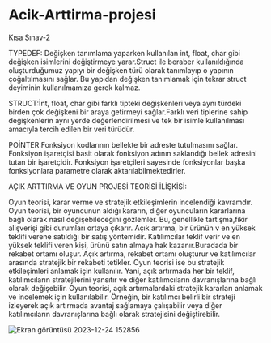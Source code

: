 # Acik-Arttirma-projesi
Kısa Sınav-2


TYPEDEF: Değişken tanımlama yaparken kullanılan int, float, char gibi değişken isimlerini değiştirmeye yarar.Struct  ile beraber kullanıldığında oluşturduğumuz yapıyı bir değişken türü olarak tanımlayıp o yapının çoğaltılmasını sağlar. Bu yapıdan değişken tanımlamak için tekrar struct deyiminin kullanılmamıza gerek kalmaz.

STRUCT:İnt, float, char gibi farklı tipteki değişkenleri veya aynı türdeki birden çok değişkeni bir araya getirmeyi sağlar.Farklı veri tiplerine sahip değişkenlerin aynı yerde değerlendirilmesi ve tek bir isimle kullanılması amacıyla tercih edilen bir veri türüdür.

POİNTER:Fonksiyon kodlarının bellekte bir adreste tutulmasını sağlar.
Fonksiyon işaretçisi basit olarak fonksiyon adının saklandığı bellek adresini tutan bir işaretçidir.
Fonksiyon işaretçileri sayesinde fonksiyonlar başka fonksiyonlara parametre olarak aktarılabilmektedirler.

AÇIK ARTTIRMA VE OYUN PROJESİ TEORİSİ İLİŞKİSİ:

Oyun teorisi, karar verme ve stratejik etkileşimlerin incelendiği kavramdır. Oyun teorisi, bir oyuncunun aldığı kararın, diğer oyuncuların kararlarına bağlı olarak nasıl değişebileceğini gözlemler. Bu, genellikle tartışma,fikir alişverişi gibi durumları ortaya çıkarır.
Açık artırma, bir ürünün v en yüksek teklifi verene satıldığı bir satış yöntemidir. Katılımcılar teklif verir ve en yüksek teklifi veren kişi, ürünü satın almaya hak kazanır.Buradada bir rekabet ortamı oluşur.
Açık artırma, rekabet ortamı oluşturur ve katılımcılar arasında stratejik bir rekabeti tetikler. Oyun teorisi ise bu stratejik etkileşimleri anlamak için kullanılır. Yani, açık artırmada her bir teklif, katılımcıların stratejilerini yansıtır ve diğer katılımcıların davranışlarına bağlı olarak değişebilir.
Oyun teorisi, açık artırmalardaki stratejik kararları anlamak ve incelemek için kullanılabilir. Örneğin, bir katılımcı belirli bir strateji izleyerek açık artırmada avantaj sağlamaya çalışabilir veya diğer katılımcıların davranışlarına bağlı olarak stratejisini değiştirebilir.



![Ekran görüntüsü 2023-12-24 152856](https://github.com/iremmozcan/Acik-Arttirma-projesi/assets/153441154/5ff65d8d-7ca3-431a-870f-49250e1ec3ab)


